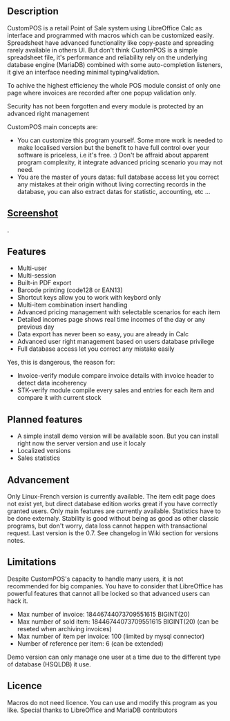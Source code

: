 ## Description
CustomPOS is a retail Point of Sale system using LibreOffice Calc as interface and programmed with macros which can be customized easily. Spreadsheet have advanced functionality like copy-paste and spreading rarely available in others UI. But don't think CustomPOS is a simple spreadsheet file, it's performance and reliability rely on the underlying database engine (MariaDB) combined with some auto-completion listeners, it give an interface needing minimal typing/validation.

To achive the highest efficiency the whole POS module consist of only one page where invoices are recorded after one popup validation only.

Security has not been forgotten and every module is protected by an advanced right management

CustomPOS main concepts are:
- You can customize this program yourself. Some more work is needed to make localised version but the benefit to have full control over your software is priceless, i.e it's free.  :)   Don't be affraid about apparent program complexity, it integrate advanced pricing scenario you may not need.
- You are the master of yours datas: full database access let you correct any mistakes at their origin without living correcting records in the database, you can also extract datas for statistic, accounting, etc ...

## [Screenshot](https://github.com/Nick689/CustomPOS/blob/master/Preview/ViewAll.md)
.

## Features
* Multi-user
* Multi-session
* Built-in PDF export
* Barcode printing (code128 or EAN13)
* Shortcut keys allow you to work with keybord only
* Multi-item combination insert handling
* Advanced pricing management with selectable scenarios for each item
* Detailed incomes page shows real time incomes of the day or any previous day
* Data export has never been so easy, you are already in Calc
* Advanced user right management based on users database privilege
* Full database access let you correct any mistake easily

 Yes, this is dangerous, the reason for:
* Invoice-verify module compare invoice details with invoice header to detect data incoherency
* STK-verify module compile every sales and entries for each item and compare it with current stock

## Planned features
* A simple install demo version will be available soon. But you can install right now the server version and use it localy
* Localized versions
* Sales statistics

## Advancement
Only Linux-French version is currently available. The item edit page does not exist yet, but direct database edition works great if you have correctly granted users. Only main features are currently available. Statistics have to be done externaly. Stability is good without being as good as other classic programs, but don't worry, data loss cannot happen with transactional request. Last version is the 0.7. See changelog in Wiki section for versions notes.

## Limitations
Despite CustomPOS's capacity to handle many users, it is not recommended for big companies. You have to consider that LibreOffice has powerful features that cannot all be locked so that advanced users can hack it.

* Max number of invoice: 18446744073709551615 BIGINT(20)
* Max number of sold item: 18446744073709551615 BIGINT(20)  (can be reseted when archiving invoices)
* Max number of item per invoice: 100 (limited by mysql connector)
* Number of reference per item: 6 (can be extended)

Demo version can only manage one user at a time due to the different type of database (HSQLDB) it use.

## Licence
Macros do not need licence. You can use and modify this program as you like. Special thanks to LibreOffice and MariaDB contributors
